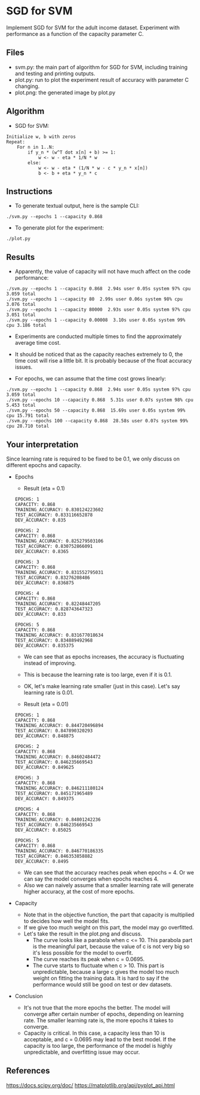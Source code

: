 # SGD for SVM
Implement SGD for SVM for the adult income dataset. Experiment with performance as a function of the capacity parameter C.

## Files
- svm.py: the main part of algorithm for SGD for SVM, including training and testing and printing outputs.
- plot.py: run to plot the experiment result of accuracy with parameter C changing.
- plot.png: the generated image by plot.py

## Algorithm
- SGD for SVM:
```
Initialize w, b with zeros
Repeat:
    For n in 1..N:
        if y_n * (w^T dot x[n] + b) >= 1:
            w <- w - eta * 1/N * w
        else:
            w <- w - eta * (1/N * w - c * y_n * x[n])
            b <- b + eta * y_n * c
```

## Instructions
- To generate textual output, here is the sample CLI:
```
./svm.py --epochs 1 --capacity 0.868
```
- To generate plot for the experiment:
```
./plot.py
```

## Results

- Apparently, the value of capacity will not have much affect on the code performance:
```
./svm.py --epochs 1 --capacity 0.868  2.94s user 0.05s system 97% cpu 3.059 total
./svm.py --epochs 1 --capacity 80  2.99s user 0.06s system 98% cpu 3.076 total
./svm.py --epochs 1 --capacity 80000  2.93s user 0.05s system 97% cpu 3.051 total
./svm.py --epochs 1 --capacity 0.00008  3.10s user 0.05s system 99% cpu 3.186 total
```
- Experiments are conducted multiple times to find the approximately average time cost.
- It should be noticed that as the capacity reaches extremely to 0, the time cost will rise a little bit. It is probably because of the float accuracy issues.

- For epochs, we can assume that the time cost grows linearly:
```
./svm.py --epochs 1 --capacity 0.868  2.94s user 0.05s system 97% cpu 3.059 total
./svm.py --epochs 10 --capacity 0.868  5.31s user 0.07s system 98% cpu 5.453 total
./svm.py --epochs 50 --capacity 0.868  15.69s user 0.05s system 99% cpu 15.791 total
./svm.py --epochs 100 --capacity 0.868  28.58s user 0.07s system 99% cpu 28.710 total
```

## Your interpretation
Since learning rate is required to be fixed to be 0.1, we only discuss on different epochs and capacity.
- Epochs

    - Result (eta = 0.1)
    ```
    EPOCHS: 1
    CAPACITY: 0.868
    TRAINING_ACCURACY: 0.830124223602
    TEST_ACCURACY: 0.833116652878
    DEV_ACCURACY: 0.835
    
    EPOCHS: 2
    CAPACITY: 0.868
    TRAINING_ACCURACY: 0.825279503106
    TEST_ACCURACY: 0.830752866091
    DEV_ACCURACY: 0.8365
    
    EPOCHS: 3
    CAPACITY: 0.868
    TRAINING_ACCURACY: 0.831552795031
    TEST_ACCURACY: 0.83276208486
    DEV_ACCURACY: 0.836875
    
    EPOCHS: 4
    CAPACITY: 0.868
    TRAINING_ACCURACY: 0.82248447205
    TEST_ACCURACY: 0.828743647323
    DEV_ACCURACY: 0.833
    
    EPOCHS: 5
    CAPACITY: 0.868
    TRAINING_ACCURACY: 0.831677018634
    TEST_ACCURACY: 0.834889492968
    DEV_ACCURACY: 0.835375
    ```
    
    - We can see that as epochs increases, the accuracy is fluctuating instead of improving.
    - This is because the learning rate is too large, even if it is 0.1.
    - OK, let's make learning rate smaller (just in this case). Let's say learning rate is 0.01.
   
    - Result (eta = 0.01)
    ```
    EPOCHS: 1
    CAPACITY: 0.868
    TRAINING_ACCURACY: 0.844720496894
    TEST_ACCURACY: 0.847890320293
    DEV_ACCURACY: 0.848875
    
    EPOCHS: 2
    CAPACITY: 0.868
    TRAINING_ACCURACY: 0.84602484472
    TEST_ACCURACY: 0.846235669543
    DEV_ACCURACY: 0.849625
    
    EPOCHS: 3
    CAPACITY: 0.868
    TRAINING_ACCURACY: 0.846211180124
    TEST_ACCURACY: 0.845171965489
    DEV_ACCURACY: 0.849375
    
    EPOCHS: 4
    CAPACITY: 0.868
    TRAINING_ACCURACY: 0.84801242236
    TEST_ACCURACY: 0.846235669543
    DEV_ACCURACY: 0.85025
    
    EPOCHS: 5
    CAPACITY: 0.868
    TRAINING_ACCURACY: 0.846770186335
    TEST_ACCURACY: 0.846353858882
    DEV_ACCURACY: 0.8495
    ```

    - We can see that the accuracy reaches peak when epochs = 4. Or we can say the model converges when epochs reaches 4.
    - Also we can naively assume that a smaller learning rate will generate higher accuracy, at the cost of more epochs.

- Capacity
    - Note that in the objective function, the part that capacity is multiplied to decides how well the model fits.
    - If we give too much weight on this part, the model may go overfitted.
    - Let's take the result in the plot.png and discuss.
        - The curve looks like a parabola when c <= 10. This parabola part is the meaningful part, because the value of c is not very big so it's less possible for the model to overfit.
        - The curve reaches its peak when c = 0.0695.
        - The curve starts to fluctuate when c > 10. This part is unpredictable, because a large c gives the model too much weight on fitting the training data. It is hard to say if the performance would still be good on test or dev datasets.
    
- Conclusion
    - It's not true that the more epochs the better. The model will converge after certain number of epochs, depending on learning rate. The smaller learning rate is, the more epochs it takes to converge.
    - Capacity is critical. In this case, a capacity less than 10 is acceptable, and c = 0.0695 may lead to the best model. If the capacity is too large, the performance of the model is highly unpredictable, and overfitting issue may occur.

## References
https://docs.scipy.org/doc/
https://matplotlib.org/api/pyplot_api.html
